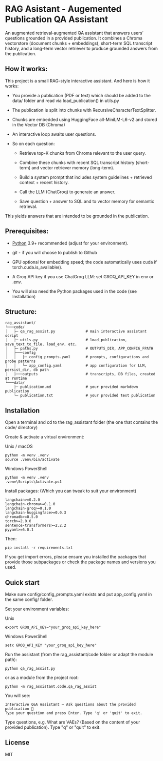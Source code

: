 # RAG Asistant - Augemented Publication QA Assistant
An augmented retrieval-augmented QA assistant that answers users’ questions grounded in a provided publication. It combines a Chroma vectorstore (document chunks + embeddings), short-term SQL transcript history, and a long-term vector retriever to produce grounded answers from the publication.


## How it works: 
This project is a small RAG-style interactive assistant. And here is how it works:

- You provide a publication (PDF or text) which should be added to the data/ folder and read via load_publication() in utils.py

- The publication is split into chunks with RecursiveCharacterTextSplitter.

- Chunks are embedded using HuggingFace all-MiniLM-L6-v2 and stored in the Vector DB (Chroma)

- An interactive loop awaits user questions.
  
- So on each question:

    - Retrieve top-K chunks from Chroma relevant to the user query.

    - Combine these chunks with recent SQL transcript history (short-term) and vector retriever memory (long-term).

    - Build a system prompt that includes system guidelines + retrieved context + recent history.

    - Call the LLM (ChatGroq) to generate an answer.

    - Save question + answer to SQL and to vector memory for semantic retrieval.

This yields answers that are intended to be grounded in the publication.


## Prerequisites:
- [Python](https://www.python.org/) 3.9+ recommended (adjust for your environment).

- git - if you will choose to publish to Github

- GPU optional for embedding speed; the code automatically uses cuda if torch.cuda.is_available().

- A Groq API key if you use ChatGroq LLM: set GROQ_API_KEY in env or .env.

- You will also need the Python packages used in the code (see Installation)


## Structure:
```
rag_assistant/
└───code/
│   ├─ qa_rag_assist.py              # main interactive assistant script
│   ├─ utils.py                      # load_publication, save_text_to_file, load_env, etc.
│   ├─ paths.py                      # OUTPUTS_DIR, APP_CONFIG_FPATH
│   ├───config
│   │   ├─ config_prompts.yaml       # prompts, configurations and probe patterns
│   │   └─ app_config.yaml           # app configuration for LLM, persist_dir, db path
│   ├───outputs                      # transcripts, DB files, created at runtime
└───data/
    ├─ publication.md                # your provided markdown publication
    └─ publication.txt               # your provided text publication
```


## Installation

Open a terminal and cd to the rag_assistant folder (the one that contains the code/ directory)

Create & activate a virtual environment:

Unix / macOS
```
python -m venv .venv
source .venv/bin/activate
```
Windows PowerShell
```
python -m venv .venv
.venv\Scripts\Activate.ps1
```

Install packages: 
(Which you can tweak to suit your environment)
```
langchain>=0.2.0
langchain-chroma>=0.1.0
langchain-groq>=0.1.0
langchain-huggingface>=0.0.3
chromadb>=0.5.0
torch>=2.0.0
sentence-transformers>=2.2.2
pyyaml>=6.0.1
```
Then:
```
pip install -r requirements.txt
```
If you get import errors, please ensure you installed the packages that provide those subpackages or check the package names and versions you used.


## Quick start

Make sure config/config_prompts.yaml exists and put app_config.yaml in the same config/ folder.

Set your environment variables:

Unix
```
export GROQ_API_KEY="your_groq_api_key_here"
```

Windows PowerShell
```
setx GROQ_API_KEY "your_groq_api_key_here"
```

Run the assistant (from the rag_assistant/code folder or adapt the module path):

```
python qa_rag_assist.py
```

or as a module from the project root:
```
python -m rag_assistant.code.qa_rag_assist
```

You will see:
```
Interactive Q&A Assistant — Ask questions about the provided publication 📝
Type your question and press Enter. Type 'q' or 'quit' to exit.
```
Type questions, e.g. What are VAEs? (Based on the content of your provided publication). Type "q" or "quit" to exit.



## License
MIT




